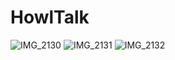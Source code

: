 # HowlTalk

![IMG_2130](https://user-images.githubusercontent.com/30687224/73906401-1d54dc00-48e6-11ea-8fc6-45affae1f957.png)
![IMG_2131](https://user-images.githubusercontent.com/30687224/73906404-1f1e9f80-48e6-11ea-892c-484f61921ffa.png)
![IMG_2132](https://user-images.githubusercontent.com/30687224/73906406-20e86300-48e6-11ea-9244-c4de53136aaa.png)

